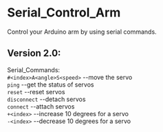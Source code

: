 # Serial_Control_Arm
Control your Arduino arm by using serial commands.<br>
## Version 2.0:<br>
Serial_Commands:<br>
`#<index>A<angle>S<speed>` --move the servo<br>
`ping`                     --get the status of servos<br>
`reset`                    --reset servos<br>
`disconnect`               --detach servos<br>
`connect`                  --attach servos<br>
`+<index>`                 --increase 10 degrees for a servo<br>
`-<index>`                 --decrease 10 degrees for a servo<br>
